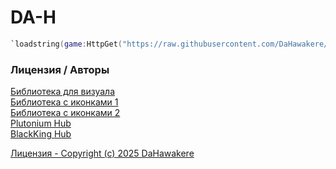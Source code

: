 # DA-H


```lua
`loadstring(game:HttpGet("https://raw.githubusercontent.com/DaHawakere/DaScript/main/Experiences/loader.lua"))()`
```


### Лицензия / Авторы

[Библиотека для визуала](https://github.com/ActualMasterOogway)<br> 
[Библиотека с иконками 1](https://lucide.dev/icons/)<br> 
[Библиотека с иконками 2](https://phosphoricons.com/)<br> 
[Plutonium Hub](https://github.com/PawsThePaw)<br> 
[BlackKing Hub](https://github.com/KINGHUB01) 

[Лицензия - Copyright (c) 2025 DaHawakere](./LICENSE.txt)
